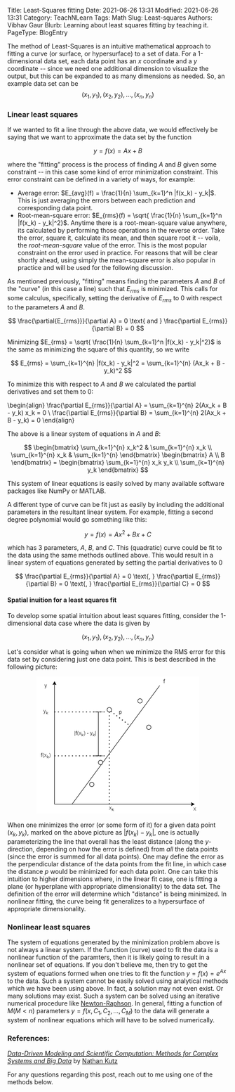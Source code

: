 Title: Least-Squares fitting
Date: 2021-06-26 13:31
Modified: 2021-06-26 13:31
Category: TeachNLearn
Tags: Math
Slug: Least-squares
Authors: Vibhav Gaur
Blurb: Learning about least squares fitting by teaching it.
PageType: BlogEntry

The method of Least-Squares is an intuitive mathematical approach to fitting a curve (or surface, or hypersurface) to a set of data. 
For a 1-dimensional data set, each data point has an $x$ coordinate and a $y$ coordinate -- since we need one additional dimension to visualize the output, but this can be expanded to as many dimensions as needed.
So, an example data set can be
$$ (x_1, y_1), (x_2, y_2), \dots, (x_n, y_n) $$

### Linear least squares
If we wanted to fit a line through the above data, we would effectively be saying that we want to approximate the data set by the function

$$ y = f(x) = Ax + B $$

where the "fitting" process is the process of finding $A$ and $B$ given some constraint -- in this case some kind of error minimization constraint.
This error constraint can be defined in a variety of ways, for example:

* Average error: $E_{avg}(f) = \frac{1}{n} \sum_{k=1}^n |f(x_k) - y_k|$. This is just averaging the errors between each prediction and corresponding data point.
* Root-mean-square error: $E_{rms}(f) = \sqrt{ \frac{1}{n} \sum_{k=1}^n |f(x_k) - y_k|^2}$. Anytime there is a root-mean-square value anywhere, its calculated by performing those operations in the reverse order.
Take the error, square it, calculate its mean, and then square root it -- voila, the *root-mean-square* value of the error.
This is the most popular constraint on the error used in practice.
For reasons that will be clear shortly ahead, using simply the mean-square error is also popular in practice and will be used for the following discussion.

As mentioned previously, "fitting" means finding the parameters $A$ and $B$ of the "curve" (in this case a line) such that $E_{rms}$ is minimized.
This calls for some calculus, specifically, setting the derivative of $E_{rms}$ to $0$ with respect to the parameters $A$ and $B$.

$$ \frac{\partial{E_{rms}}}{\partial A} = 0 \text{ and } \frac{\partial E_{rms}}{\partial B} = 0 $$

Minimizing $E_{rms} = \sqrt{ \frac{1}{n} \sum_{k=1}^n |f(x_k) - y_k|^2}$ is the same as minimizing the square of this quantity, so we write

$$ E_{rms} = \sum_{k=1}^{n} |f(x_k) - y_k|^2 = \sum_{k=1}^{n} (Ax_k + B - y_k)^2 $$

To minimize this with respect to $A$ and $B$ we calculated the partial derivatives and set them to $0$:

\begin{align}
\frac{\partial E_{rms}}{\partial A} = \sum_{k=1}^{n} 2(Ax_k + B - y_k) x_k = 0	\\
\frac{\partial E_{rms}}{\partial B} = \sum_{k=1}^{n} 2(Ax_k + B - y_k) = 0
\end{align}

The above is a linear system of equations in $A$ and $B$:

$$ \begin{bmatrix}
	\sum_{k=1}^{n} x_k^2 & \sum_{k=1}^{n} x_k \\
	\sum_{k=1}^{n} x_k   & \sum_{k=1}^{n}
   \end{bmatrix} \begin{bmatrix}
			A \\
			B
		 \end{bmatrix} = \begin{bmatrix}
		 			\sum_{k=1}^{n} x_k y_k \\
					\sum_{k=1}^{n} y_k
				\end{bmatrix}
$$

This system of linear equations is easily solved by many available software packages like NumPy or MATLAB.

A different type of curve can be fit just as easily by including the additional parameters in the resultant linear system.
For example, fitting a second degree polynomial would go something like this:

$$ y = f(x) = Ax^2 + Bx + C $$

which has 3 parameters, $A$, $B$, and $C$.
This (quadratic) curve could be fit to the data using the same methods outlined above.
This would result in a linear system of equations generated by setting the partial derivatives to $0$

$$ \frac{\partial E_{rms}}{\partial A} = 0 \text{, } \frac{\partial E_{rms}}{\partial B} = 0 \text{, } \frac{\partial E_{rms}}{\partial C} = 0 $$

#### Spatial inuition for a least squares fit
To develop some spatial intuition about least squares fitting, consider the 1-dimensional data case where the data is given by

$$ (x_1, y_1), (x_2, y_2), \dots, (x_n, y_n) $$

Let's consider what is going when when we minimize the RMS error for this data set by considering just one data point.
This is best described in the following picture:

<p align="center">
<img src="../images/LeastSquares/LeastSquares_Intuition.png">
</p>

When one minimizes the error (or some form of it) for a given data point $(x_k, y_k)$, marked on the above picture as $|f(x_k) - y_k|$, one is actually parameterizing the line that overall has the least distance (along the *y*-direction, depending on how the error is defined) from *all* the data points (since the error is summed for all data points). 
One may define the error as the perpendicular distance of the data points from the fit line, in which case the distance *p* would be minimized for each data point.
One can take this intuition to higher dimensions where, in the linear fit case, one is fitting a plane (or hyperplane with appropriate dimensionality) to the data set.
The definition of the error will determine which "distance" is being minimized.
In nonlinear fitting, the curve being fit generalizes to a hypersurface of appropriate dimensionality.

### Nonlinear least squares
The system of equations generated by the minimization problem above is not always a linear system.
If the function (curve) used to fit the data is a nonlinear function of the paramters, then it is likely going to result in a nonlinear set of equations.
If you don't believe me, then try to get the system of equations formed when one tries to fit the function $y = f(x) = e^{Ax}$ to the data.
Such a system cannot be easily solved using analytical methods which we have been using above.
In fact, a solution may not even exist.
Or many solutions may exist.
Such a system can be solved using an iterative numerical procedure like [Newton-Raphson](https://en.wikipedia.org/wiki/Newton%27s_method).
In general, fitting a function of $M (M < n)$ parameters $y = f(x, C_1, C_2, \dots, C_M)$ to the data will generate a system of nonlinear equations which will have to be solved numerically.

### References:
*[Data-Driven Modeling and Scientific Computation: Methods for Complex Systems and Big Data](https://www.amazon.com/Data-Driven-Modeling-Scientific-Computation-Methods/dp/0199660344)* by [Nathan Kutz](http://faculty.washington.edu/kutz/)

For any questions regarding this post, reach out to me using one of the methods below.
